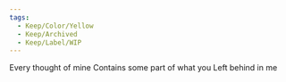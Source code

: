 ```yaml
---
tags:
  - Keep/Color/Yellow
  - Keep/Archived
  - Keep/Label/WIP
---
```


Every thought of mine
Contains some part of what you
Left behind in me